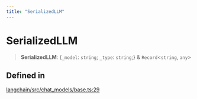 ```yaml
---
title: "SerializedLLM"
---
```


# SerializedLLM

> **SerializedLLM**: \{`_model`: `string`;
> `_type`: `string`;} & `Record`<`string`, `any`\>

## Defined in

[langchain/src/chat_models/base.ts:29](https://github.com/hwchase17/langchainjs/blob/ddf2996/langchain/src/chat_models/base.ts#L29)
